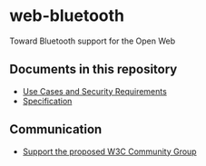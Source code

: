web-bluetooth
=============

Toward Bluetooth support for the Open Web

Documents in this repository
----------------------------

* [Use Cases and Security Requirements](https://jyasskin.github.io/web-bluetooth/use-cases.html)
* [Specification](https://jyasskin.github.io/web-bluetooth/index.html)

Communication
-------------

* [Support the proposed W3C Community Group](http://www.w3.org/community/blog/2014/07/30/proposed-group-web-bluetooth-community-group/)
